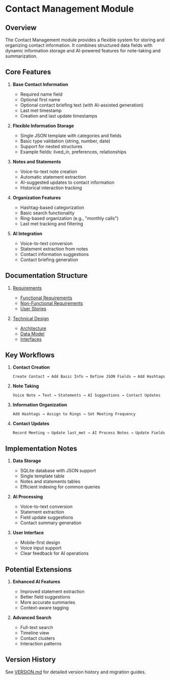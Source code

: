# Contact Management Module

## Overview

The Contact Management module provides a flexible system for storing and organizing contact information. It combines structured data fields with dynamic information storage and AI-powered features for note-taking and summarization.

## Core Features

1. **Base Contact Information**
   - Required name field
   - Optional first name
   - Optional contact briefing text (with AI-assisted generation)
   - Last met timestamp
   - Creation and last update timestamps

2. **Flexible Information Storage**
   - Single JSON template with categories and fields
   - Basic type validation (string, number, date)
   - Support for nested structures
   - Example fields: lived_in, preferences, relationships

3. **Notes and Statements**
   - Voice-to-text note creation
   - Automatic statement extraction
   - AI-suggested updates to contact information
   - Historical interaction tracking

4. **Organization Features**
   - Hashtag-based categorization
   - Basic search functionality
   - Ring-based organization (e.g., "monthly calls")
   - Last met tracking and filtering

5. **AI Integration**
   - Voice-to-text conversion
   - Statement extraction from notes
   - Contact information suggestions
   - Contact briefing generation

## Documentation Structure

1. [Requirements](./requirements/README.md)
   - [Functional Requirements](./requirements/functional.md)
   - [Non-Functional Requirements](./requirements/non_functional.md)
   - [User Stories](./requirements/user_stories.md)

2. [Technical Design](./technical/README.md)
   - [Architecture](./technical/architecture.md)
   - [Data Model](./technical/data_model.md)
   - [Interfaces](./technical/interfaces.md)

## Key Workflows

1. **Contact Creation**
   ```
   Create Contact → Add Basic Info → Define JSON Fields → Add Hashtags
   ```

2. **Note Taking**
   ```
   Voice Note → Text → Statements → AI Suggestions → Contact Updates
   ```

3. **Information Organization**
   ```
   Add Hashtags → Assign to Rings → Set Meeting Frequency
   ```

4. **Contact Updates**
   ```
   Record Meeting → Update last_met → AI Process Notes → Update Fields
   ```

## Implementation Notes

1. **Data Storage**
   - SQLite database with JSON support
   - Single template table
   - Notes and statements tables
   - Efficient indexing for common queries

2. **AI Processing**
   - Voice-to-text conversion
   - Statement extraction
   - Field update suggestions
   - Contact summary generation

3. **User Interface**
   - Mobile-first design
   - Voice input support
   - Clear feedback for AI operations

## Potential Extensions

1. **Enhanced AI Features**
   - Improved statement extraction
   - Better field suggestions
   - More accurate summaries
   - Context-aware tagging

2. **Advanced Search**
   - Full-text search
   - Timeline view
   - Contact clusters
   - Interaction patterns

## Version History

See [VERSION.md](./VERSION.md) for detailed version history and migration guides.
